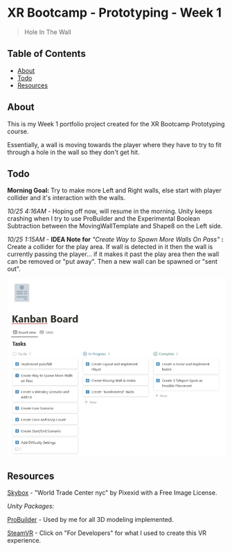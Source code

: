 # XR Bootcamp - Prototyping - Week 1
> Hole In The Wall

## Table of Contents

- [About](#about)
- [Todo](#todo)
- [Resources](#resources)

## About

This is my Week 1 portfolio project created for the XR Bootcamp Prototyping course.

Essentially, a wall is moving towards the player where they have to try to
fit through a hole in the wall so they don't get hit.


## Todo

**Morning Goal:** Try to make more Left and Right walls, else start with player
collider and it's interaction with the walls.

*10/25 4:16AM -* Hoping off now, will resume in the morning. Unity keeps crashing
when I try to use ProBuilder and the Experimental Boolean Subtraction between the
MovingWallTemplate and Shape8 on the Left side.

*10/25 1:15AM -* **IDEA Note for** *"Create Way to Spawn More Walls On Pass"* **:**
Create a collider for the play area. If wall is detected in it then the wall is
currently passing the player... if it makes it past the play area then the wall can
be removed or "put away". Then a new wall can be spawned or "sent out".

![KanbanBoardProgress](Images_README/KanbanBoardProgress.jpg)

## Resources

[Skybox](https://pixexid.com/image/92b7d861-world-trade-center-nyc) - "World Trade
Center nyc" by Pixexid with a Free Image License.

*Unity Packages:*

[ProBuilder](https://unity.com/features/probuilder) - Used by me for all 3D modeling
implemented.

[SteamVR](https://www.steamvr.com/en/) - Click on "For Developers" for what I used to
create this VR experience.